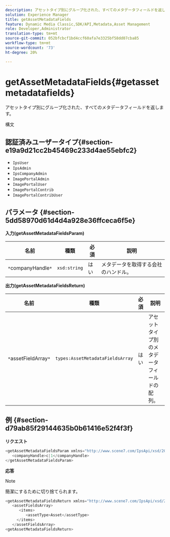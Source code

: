 ```yaml
---
description: アセットタイプ別にグループ化された、すべてのメタデータフィールドを返します。
solution: Experience Manager
title: getAssetMetadataFields
feature: Dynamic Media Classic,SDK/API,Metadata,Asset Management
role: Developer,Administrator
translation-type: tm+mt
source-git-commit: 052bfcbcf1bd4ccf60afa7e3325bf58dd07cba85
workflow-type: tm+mt
source-wordcount: '73'
ht-degree: 20%

---
```



# getAssetMetadataFields{#getassetmetadatafields}

アセットタイプ別にグループ化された、すべてのメタデータフィールドを返します。

構文

## 認証済みユーザータイプ{#section-e19a9d21cc2b45469c233d4ae55ebfc2}

* `IpsUser`
* `IpsAdmin`
* `IpsCompanyAdmin`
* `ImagePortalAdmin`
* `ImagePortalUser`
* `ImagePortalContrib`
* `ImagePortalContribUser`

## パラメータ {#section-5dd58970d61d4d4a928e36ffceca6f5e}

**入力(getAssetMetadataFieldsParam)**

| 名前 | 種類 | 必須 | 説明 |
|---|---|---|---|
| `*`companyHandle`*` | `xsd:string` | はい | メタデータを取得する会社のハンドル。 |

**出力(getAssetMetadataFieldsReturn)**

| 名前 | 種類 | 必須 | 説明 |
|---|---|---|---|
| `*`assetFieldArray`*` | `types:AssetMetadataFieldsArray` | はい | アセットタイプ別のメタデータフィールドの配列。 |

## 例 {#section-d79ab85f29144635b0b61416e52f4f3f}

**リクエスト**

```java
<getAssetMetadataFieldsParam xmlns="http://www.scene7.com/IpsApi/xsd/2009-07-31">
   <companyHandle>c|1</companyHandle>
</getAssetMetadataFieldsParam>
```

**応答**

>[!NOTE]
>
>簡潔にするために切り捨てられます。

```java
<getAssetMetadataFieldsReturn xmlns="http://www.scene7.com/IpsApi/xsd/2009-07-31">
   <assetFieldsArray>
      <items>
         <assetType>Asset</assetType>
     </items>
   </assetFieldsArray>
<getAssetMetadataFieldsReturn>
```

